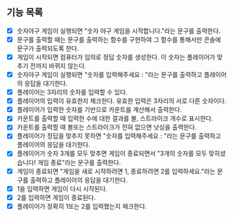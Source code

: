 ## 기능 목록

- [x] 숫자야구 게임이 실행되면 "숫자 야구 게임을 시작합니다."라는 문구를 출력한다.
- [x] 문구를 출력할 때는 문구를 출력하는 함수를 구현하여 그 함수를 통해서만 콘솔에 문구가 출력되도록 한다.
- [x] 게임이 시작되면 컴퓨터가 임의로 정답 숫자를 생성한다. 이 숫자는 플레이어가 맞추기 전까지 바뀌지 않는다.
- [x] 숫자야구 게임이 실행되면 "숫자를 입력해주세요 : "라는 문구를 출력하고 플레이어의 응답을 대기한다.
- [x] 플레이어는 3자리의 숫자를 입력할 수 있다.
- [x] 플레이어의 입력이 유효한지 체크한다. 유효한 입력은 3자리의 서로 다른 숫자이다.
- [x] 플레이어가 입력한 숫자를 기반으로 카운트를 계산해서 출력한다.
- [x] 카운트를 출력할 때 입력한 수에 대한 결과를 볼, 스트라이크 개수로 표시한다.
- [x] 카운트를 출력할 때 볼또는 스트라이크가 전혀 없으면 낫싱을 출력한다.
- [x] 플레이어가 정답을 맞추지 못하면 "숫자를 입력해주세요 : "라는 문구를 출력하고 플레이어의 응답을 대기한다.
- [x] 플레이어가 숫자 3개를 모두 맞추면 게임이 종료되면서 "3개의 숫자를 모두 맞히셨습니다! 게임 종료"라는 문구를 출력한다.
- [x] 게임이 종료되면 "게임을 새로 시작하려면 1, 종료하려면 2를 입력하세요."라는 문구를 출력하고 플레이어의 응답을 대기한다.
- [x] 1을 입력하면 게임이 다시 시작된다.
- [x] 2를 입력하면 게임이 종료된다.
- [x] 플레이어가 정확히 1또는 2를 입력했는지 체크한다.
